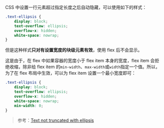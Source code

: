 CSS 中设置一行元素超过指定长度之后自动隐藏，可以使用如下的样式：

```css
.text-ellipsis {
    display: block;
    text-overflow: ellipsis;
    overflow-x: hidden;
    white-space: nowrap;
}
```

但是这种样式**只对有设置宽度的块级元素有效**，使用 flex 后不会显示。

这是由于，在 flex 中如果容器的宽度小于 flex item 本身的宽度，flex item 会拒绝收缩，除非给 flex item 的`min-width`、`max-width`或`width`指定一个值。所以，为了在 flex 布局中生效，可以为 flex item 设置一个最小宽度即可：

```css
.text-ellipsis {
    display: block;
    text-overflow: ellipsis;
    overflow-x: hidden;
    white-space: nowrap;
    min-width: 0;
}
```

> 参考：[Text not truncated with ellipsis](https://bugzilla.mozilla.org/show_bug.cgi?id=1086218#c4)


